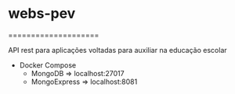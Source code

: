 # webs-pev
====================

API rest para aplicações voltadas para auxiliar na educação escolar

+ Docker Compose
    - MongoDB       =>  localhost:27017
    - MongoExpress  =>  localhost:8081